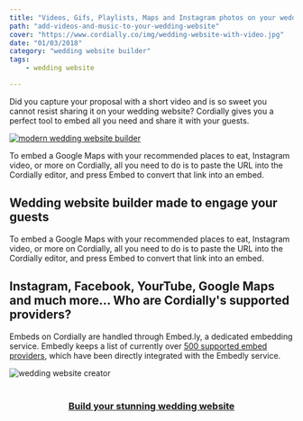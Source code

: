 ```yaml
---
title: "Videos, Gifs, Playlists, Maps and Instagram photos on your wedding website"
path: "add-videos-and-music-to-your-wedding-website"
cover: "https://www.cordially.co/img/wedding-website-with-video.jpg"
date: "01/03/2018"
category: "wedding website builder"
tags:
    - wedding website

---
```



Did you capture your proposal with a short video and is so sweet you cannot resist sharing it on your wedding website?
Cordially gives you a perfect tool to embed all you need and share it with your guests.

[![modern wedding website builder](https://www.cordially.co/img/best-wedding-website-builder.jpg)](https://www.youtube.com/watch?v=p9y6Jmq5STY)

To embed a Google Maps with your recommended places to eat, Instagram video, or more on Cordially, all you need to do is to paste the URL into the Cordially editor, and press Embed to convert that link into an embed.

## Wedding website builder made to engage your guests

To embed a Google Maps with your recommended places to eat, Instagram video, or more on Cordially, all you need to do is to paste the URL into the Cordially editor, and press Embed to convert that link into an embed.



## Instagram, Facebook, YourTube, Google Maps and much more... Who are Cordially's supported providers?

Embeds on Cordially are handled through Embed.ly, a dedicated embedding service. Embedly keeps a list of currently over [500 supported embed providers](http://embed.ly/providers), which have been directly integrated with the Embedly service.




![wedding website creator](https://www.cordially.co/img/wedding-website-creator.png)



<div style="text-align: center; margin:40px">
    <a href="https://www.cordially.co/register" target='blank'><h3 class="call">Build your stunning wedding website</h3></a>

</div>
